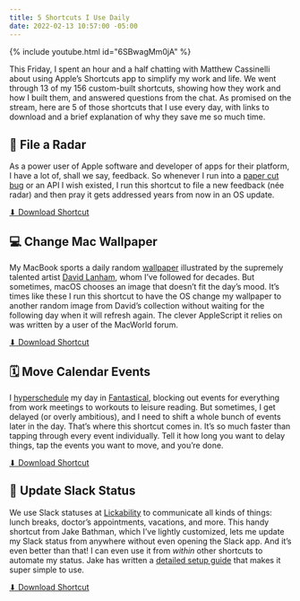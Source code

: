 ```yaml
---
title: 5 Shortcuts I Use Daily
date: 2022-02-13 10:57:00 -05:00
---
```


{% include youtube.html id="6SBwagMm0jA" %}

This Friday, I spent an hour and a half chatting with Matthew Cassinelli about using Apple’s Shortcuts app to simplify my work and life. We went through 13 of my 156 custom-built shortcuts, showing how they work and how I built them, and answered questions from the chat. As promised on the stream, here are 5 of those shortcuts that I use every day, with links to download and a brief explanation of why they save me so much time.

## 📡 File a Radar

As a power user of Apple software and developer of apps for their platform, I have a lot of, shall we say, feedback. So whenever I run into a [paper cut bug](/software-paper-cuts/) or an API I wish existed, I run this shortcut to file a new feedback (née radar) and then pray it gets addressed years from now in an OS update.

[⬇ Download Shortcut](https://www.icloud.com/shortcuts/09d1b78eb173464897bb7802ed7cc8a5)

## 💻 Change Mac Wallpaper

My MacBook sports a daily random [wallpaper](http://gum.co/afzw) illustrated by the supremely talented artist [David Lanham](https://www.dlanham.com/), whom I’ve followed for decades. But sometimes, macOS chooses an image that doesn’t fit the day’s mood. It’s times like these I run this shortcut to have the OS change my wallpaper to another random image from David’s collection without waiting for the following day when it will refresh again. The clever AppleScript it relies on was written by a user of the MacWorld forum.

[⬇ Download Shortcut](https://www.icloud.com/shortcuts/ef404c9af0984efb87c2eff96fa2e7aa)

## 🗓 Move Calendar Events

I [hyperschedule](https://www.relay.fm/automators/1) my day in [Fantastical](https://flexibits.com/fantastical), blocking out events for everything from work meetings to workouts to leisure reading. But sometimes, I get delayed (or overly ambitious), and I need to shift a whole bunch of events later in the day. That’s where this shortcut comes in. It’s so much faster than tapping through every event individually. Tell it how long you want to delay things, tap the events you want to move, and you’re done.

[⬇ Download Shortcut](https://www.icloud.com/shortcuts/110550cbf29341f8a1b32c99da9a3547)


## 💬 Update Slack Status

We use Slack statuses at [Lickability](http://lickability.com) to communicate all kinds of things: lunch breaks, doctor’s appointments, vacations, and more. This handy shortcut from Jake Bathman, which I’ve lightly customized, lets me update my Slack status from anywhere without even opening the Slack app. And it’s even better than that! I can even use it from _within_ other shortcuts to automate my status. Jake has written a [detailed setup guide](https://medium.com/@jakebathman/setting-up-a-slack-app-for-use-with-ios-shortcuts-e8e16b15d0f3) that makes it super simple to use.

[⬇ Download Shortcut](https://routinehub.co/shortcut/2438)
